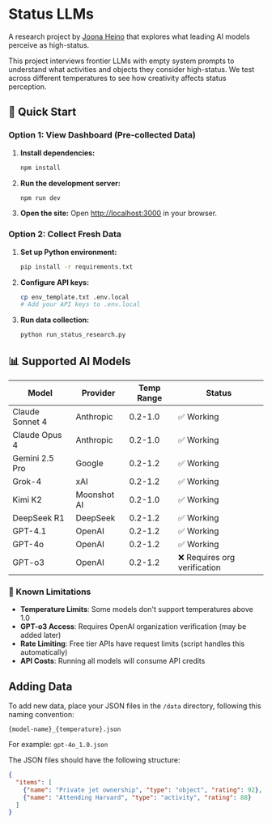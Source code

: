 # Status LLMs

A research project by [Joona Heino](https://x.com/joonaheino) that explores what leading AI models perceive as high-status.

This project interviews frontier LLMs with empty system prompts to understand what activities and objects they consider high-status. We test across different temperatures to see how creativity affects status perception.

## 🚀 Quick Start

### Option 1: View Dashboard (Pre-collected Data)
1. **Install dependencies:**
   ```bash
   npm install
   ```

2. **Run the development server:**
   ```bash
   npm run dev
   ```

3. **Open the site:**
   Open [http://localhost:3000](http://localhost:3000) in your browser.

### Option 2: Collect Fresh Data
1. **Set up Python environment:**
   ```bash
   pip install -r requirements.txt
   ```

2. **Configure API keys:**
   ```bash
   cp env_template.txt .env.local
   # Add your API keys to .env.local
   ```

3. **Run data collection:**
   ```bash
   python run_status_research.py
   ```

## 📊 Supported AI Models

| Model | Provider | Temp Range | Status |
|-------|----------|------------|--------|
| Claude Sonnet 4 | Anthropic | 0.2-1.0 | ✅ Working |
| Claude Opus 4 | Anthropic | 0.2-1.0 | ✅ Working |
| Gemini 2.5 Pro | Google | 0.2-1.2 | ✅ Working |
| Grok-4 | xAI | 0.2-1.2 | ✅ Working |
| Kimi K2 | Moonshot AI | 0.2-1.0 | ✅ Working |
| DeepSeek R1 | DeepSeek | 0.2-1.2 | ✅ Working |
| GPT-4.1 | OpenAI | 0.2-1.2 | ✅ Working |
| GPT-4o | OpenAI | 0.2-1.2 | ✅ Working |
| GPT-o3 | OpenAI | 0.2-1.2 | ❌ Requires org verification |

### 🔧 Known Limitations

- **Temperature Limits**: Some models don't support temperatures above 1.0
- **GPT-o3 Access**: Requires OpenAI organization verification (may be added later)
- **Rate Limiting**: Free tier APIs have request limits (script handles this automatically)
- **API Costs**: Running all models will consume API credits

## Adding Data

To add new data, place your JSON files in the `/data` directory, following this naming convention:

`{model-name}_{temperature}.json`

For example: `gpt-4o_1.0.json`

The JSON files should have the following structure:

```json
{
  "items": [
    {"name": "Private jet ownership", "type": "object", "rating": 92},
    {"name": "Attending Harvard", "type": "activity", "rating": 88}
  ]
}
```
